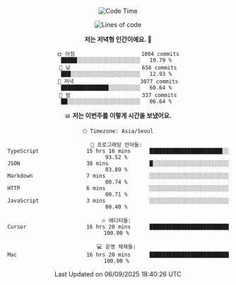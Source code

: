 <div align='center'>
 
<!--START_SECTION:waka-->
![Code Time](http://img.shields.io/badge/Code%20Time-4%2C594%20hrs%202%20mins-blue)

![Lines of code](https://img.shields.io/badge/%EC%A0%80%EB%8A%94%20%EC%97%AC%ED%83%9C%EA%B9%8C%EC%A7%80%20-2.0%20million%20%EC%A4%84%EC%9D%98%20%EC%BD%94%EB%93%9C%EB%A5%BC%20%EC%9E%91%EC%84%B1%ED%96%88%EC%96%B4%EC%9A%94.-blue)

**저는 저녁형 인간이에요. 🦉** 

```text
🌞 아침                     1004 commits        █████░░░░░░░░░░░░░░░░░░░░   19.79 % 
🌆 낮　                     656 commits         ███░░░░░░░░░░░░░░░░░░░░░░   12.93 % 
🌃 저녁                     3077 commits        ███████████████░░░░░░░░░░   60.64 % 
🌙 밤　                     337 commits         ██░░░░░░░░░░░░░░░░░░░░░░░   06.64 % 
```


📊 **저는 이번주를 이렇게 시간을 보냈어요.** 

```text
🕑︎ Timezone: Asia/Seoul

💬 프로그래밍 언어들: 
TypeScript               15 hrs 16 mins      ███████████████████████░░   93.52 % 
JSON                     38 mins             █░░░░░░░░░░░░░░░░░░░░░░░░   03.89 % 
Markdown                 7 mins              ░░░░░░░░░░░░░░░░░░░░░░░░░   00.74 % 
HTTP                     6 mins              ░░░░░░░░░░░░░░░░░░░░░░░░░   00.71 % 
JavaScript               3 mins              ░░░░░░░░░░░░░░░░░░░░░░░░░   00.40 % 

🔥 에디터들: 
Cursor                   16 hrs 20 mins      █████████████████████████   100.00 % 

💻 운영 체제들: 
Mac                      16 hrs 20 mins      █████████████████████████   100.00 % 
```


 Last Updated on 06/09/2025 18:40:26 UTC
<!--END_SECTION:waka-->
 </div>
<!---
Emewjin/Emewjin is a ✨ special ✨ repository because its `README.md` (this file) appears on your GitHub profile.
You can click the Preview link to take a look at your changes.
--->
